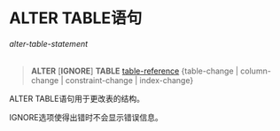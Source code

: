# ALTER TABLE语句

###### alter-table-statement
> **ALTER** [**IGNORE**] **TABLE** [table-reference](create-table-statement.md#table-reference) {table-change | column-change | constraint-change | index-change}

ALTER TABLE语句用于更改表的结构。

IGNORE选项使得出错时不会显示错误信息。